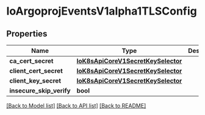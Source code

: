 # IoArgoprojEventsV1alpha1TLSConfig

## Properties
Name | Type | Description | Notes
------------ | ------------- | ------------- | -------------
**ca_cert_secret** | [**IoK8sApiCoreV1SecretKeySelector**](IoK8sApiCoreV1SecretKeySelector.md) |  | [optional] 
**client_cert_secret** | [**IoK8sApiCoreV1SecretKeySelector**](IoK8sApiCoreV1SecretKeySelector.md) |  | [optional] 
**client_key_secret** | [**IoK8sApiCoreV1SecretKeySelector**](IoK8sApiCoreV1SecretKeySelector.md) |  | [optional] 
**insecure_skip_verify** | **bool** |  | [optional] 

[[Back to Model list]](../README.md#documentation-for-models) [[Back to API list]](../README.md#documentation-for-api-endpoints) [[Back to README]](../README.md)


